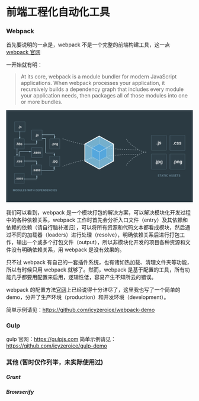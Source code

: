 # 前端工程化自动化工具

### Webpack

首先要说明的一点是，webpack 不是一个完整的前端构建工具，这一点 [webpack 官网](https://webpack.js.org/)

一开始就有明：

> At its core, webpack is a module bundler for modern JavaScript applications. When webpack processes your application, it recursively builds a dependency graph that includes every module your application needs, then packages all of those modules into one or more bundles.

![webpack module bundler](./img/webpack.png)

我们可以看到，webpack 是一个模块打包的解决方案，可以解决模块化开发过程中的各种依赖关系，webpack 工作时首先会分析入口文件（entry）及其依赖和依赖的依赖（请自行脑补递归），可以将所有资源和代码文本都看成模块，然后通过不同的加载器（loaders）进行处理（resolve），明确依赖关系后进行打包工作，输出一个或多个打包文件（output），所以非模块化开发的项目各种资源和文件没有明确依赖关系，用 webpack 是没有效果的。

只不过 webpack 有自己的一套插件系统，也有诸如热加载、清理文件夹等功能，所以有时候只用 webpack 就够了。然而，webpack 是基于配置的工具，所有功能几乎都要用配置来启用，逻辑性低，容易产生不知所云的错误。

webpack 的配置方法[官网](https://webpack.js.org/)上已经说得十分详尽了，这里我也写了一个简单的 demo，分开了生产环境（production）和开发环境（development）。

简单示例请见：https://github.com/icyzeroice/webpack-demo

### Gulp

gulp 官网：https://gulpjs.com
简单示例请见：https://github.com/icyzeroice/gulp-demo

### 其他 (暂时仅作列举，未实际使用过)

##### Grunt

##### Browserify
